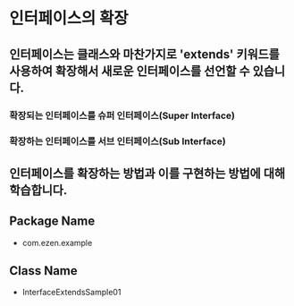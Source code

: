# 인터페이스의 확장
## 인터페이스는 클래스와 마찬가지로 'extends' 키워드를 사용하여 확장해서 새로운 인터페이스를 선언할 수 있습니다.
### 확장되는 인터페이스를 슈퍼 인터페이스(Super Interface)
### 확장하는 인터페이스를 서브 인터페이스(Sub Interface)
## 인터페이스를 확장하는 방법과 이를 구현하는 방법에 대해 학습합니다.
## Package Name
* com.ezen.example
## Class Name
* InterfaceExtendsSample01
